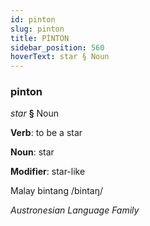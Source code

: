 ```yaml
---
id: pinton
slug: pinton
title: PİNTON
sidebar_position: 560
hoverText: star § Noun
---
```


### pinton

*star* **§** Noun

**Verb**: to be a star

**Noun**: star

**Modifier**: star-like

Malay bintang /bintaŋ/

*Austronesian Language Family*